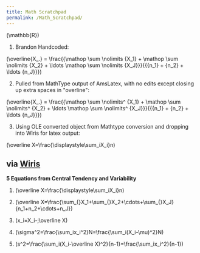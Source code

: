 ```yaml
---
title: Math Scratchpad
permalink: /Math_Scratchpad/
---
```


\(\mathbb{R}\)

1) Brandon Handcoded:

\(\overline{X_.}  = \frac{{\mathop \sum \nolimits {X_1} + \mathop \sum \nolimits {X_2} +  \ldots \mathop \sum \nolimits {X_J}}}{{{n_1} + {n_2} +  \ldots {n_J}}}\)

2) Pulled from MathType output of AmsLatex, with no edits except closing up extra spaces in "overline":

\(\overline{X_.} = \frac{{\mathop \sum \nolimits^ {X_1} + \mathop \sum \nolimits^ {X_2} +  \ldots \mathop \sum \nolimits^ {X_J}}}{{{n_1} + {n_2} +  \ldots {n_J}}}\)

3) Using OLE converted object from Mathtype conversion and dropping into Wiris for latex output:

\(\overline X=\frac{\displaystyle\sum_iX_i}n\)

via [Wiris](http://www.wiris.com/editor/demo/en/mathml-latex#this)
------------------------------------------------------------------

**5 Equations from Central Tendency and Variability**

1) \(\overline X=\frac{\displaystyle\sum_iX_i}n\)

2) \(\overline X=\frac{\sum_{}X_1+\sum_{}X_2+\cdots+\sum_{}X_J}{n_1+n_2+\cdots+n_J}\)

3) \(x_i=X_i-\;\overline X\)

4) \(\sigma^2=\frac{\sum_ix_i^2}N=\frac{\sum_i(X_i-\mu)^2}N\)

5) \(s^2=\frac{\sum_i(X_i-\overline X)^2}{n-1}=\frac{\sum_ix_i^2}{n-1}\)